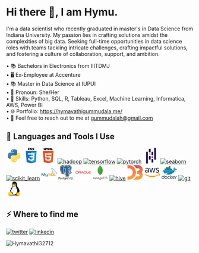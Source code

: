 <h1>Hi there 👋, I am Hymu.</h1>
<p>I'm a data scientist who recently graduated in master's in Data Science from Indiana University. 
  My passion lies in crafting solutions amidst the complexities of big data. 
  Seeking full-time opportunities in data science roles with teams tackling intricate challenges, crafting impactful solutions, and fostering a culture of collaboration, support, and ambition.</p>

<p>
  • 📚 Bachelors in Electronics from IIITDMJ <br>
  • 🖥️ Ex-Employee at Accenture <br>
  • 📚 Master in Data Science at IUPUI <br>
  • 👧 Pronoun: She/Her <br>
  • 🔧 Skills: Python, SQL, R, Tableau, Excel, Machine Learning, Informatica, AWS, Power BI <br>
  • 🌐 Portfolio: <a href="https://hymavathigummudala.me/">https://hymavathigummudala.me/</a><br>
  • 📩 Feel free to reach out to me at <a href="mailto:gummudalah@gmail.com">gummudalah@gmail.com</a>
</p>

<h2>🚀 Languages and Tools I Use</h2>
<p><a target="_blank" href="https://raw.githubusercontent.com/devicons/devicon/master/icons/python/python-original.svg" style="display: inline-block;"><img src="https://raw.githubusercontent.com/devicons/devicon/master/icons/python/python-original.svg" alt="python" width="42" height="42" /></a>
<a target="_blank" href="https://raw.githubusercontent.com/devicons/devicon/master/icons/css3/css3-original-wordmark.svg" style="display: inline-block;"><img src="https://raw.githubusercontent.com/devicons/devicon/master/icons/css3/css3-original-wordmark.svg" alt="css3" width="42" height="42" /></a>
<a target="_blank" href="https://raw.githubusercontent.com/devicons/devicon/master/icons/html5/html5-original-wordmark.svg" style="display: inline-block;"><img src="https://raw.githubusercontent.com/devicons/devicon/master/icons/html5/html5-original-wordmark.svg" alt="html5" width="42" height="42" /></a>
<a target="_blank" href="https://www.vectorlogo.zone/logos/apache_hadoop/apache_hadoop-icon.svg" style="display: inline-block;"><img src="https://www.vectorlogo.zone/logos/apache_hadoop/apache_hadoop-icon.svg" alt="hadoop" width="42" height="42" /></a>
<a target="_blank" href="https://www.vectorlogo.zone/logos/tensorflow/tensorflow-icon.svg" style="display: inline-block;"><img src="https://www.vectorlogo.zone/logos/tensorflow/tensorflow-icon.svg" alt="tensorflow" width="42" height="42" /></a>
<a target="_blank" href="https://www.vectorlogo.zone/logos/pytorch/pytorch-icon.svg" style="display: inline-block;"><img src="https://www.vectorlogo.zone/logos/pytorch/pytorch-icon.svg" alt="pytorch" width="42" height="42" /></a>
<a target="_blank" href="https://raw.githubusercontent.com/devicons/devicon/2ae2a900d2f041da66e950e4d48052658d850630/icons/pandas/pandas-original.svg" style="display: inline-block;"><img src="https://raw.githubusercontent.com/devicons/devicon/2ae2a900d2f041da66e950e4d48052658d850630/icons/pandas/pandas-original.svg" alt="pandas" width="42" height="42" /></a>
<a target="_blank" href="https://seaborn.pydata.org/_images/logo-mark-lightbg.svg" style="display: inline-block;"><img src="https://seaborn.pydata.org/_images/logo-mark-lightbg.svg" alt="seaborn" width="42" height="42" /></a>
<a target="_blank" href="https://upload.wikimedia.org/wikipedia/commons/0/05/Scikit_learn_logo_small.svg" style="display: inline-block;"><img src="https://upload.wikimedia.org/wikipedia/commons/0/05/Scikit_learn_logo_small.svg" alt="scikit_learn" width="42" height="42" /></a>
<a target="_blank" href="https://raw.githubusercontent.com/devicons/devicon/master/icons/mysql/mysql-original-wordmark.svg" style="display: inline-block;"><img src="https://raw.githubusercontent.com/devicons/devicon/master/icons/mysql/mysql-original-wordmark.svg" alt="mysql" width="42" height="42" /></a>
<a target="_blank" href="https://raw.githubusercontent.com/devicons/devicon/master/icons/postgresql/postgresql-original-wordmark.svg" style="display: inline-block;"><img src="https://raw.githubusercontent.com/devicons/devicon/master/icons/postgresql/postgresql-original-wordmark.svg" alt="postgresql" width="42" height="42" /></a>
<a target="_blank" href="https://raw.githubusercontent.com/devicons/devicon/master/icons/oracle/oracle-original.svg" style="display: inline-block;"><img src="https://raw.githubusercontent.com/devicons/devicon/master/icons/oracle/oracle-original.svg" alt="oracle" width="42" height="42" /></a>
<a target="_blank" href="https://raw.githubusercontent.com/devicons/devicon/master/icons/mongodb/mongodb-original-wordmark.svg" style="display: inline-block;"><img src="https://raw.githubusercontent.com/devicons/devicon/master/icons/mongodb/mongodb-original-wordmark.svg" alt="mongodb" width="42" height="42" /></a>
<a target="_blank" href="https://www.vectorlogo.zone/logos/apache_hive/apache_hive-icon.svg" style="display: inline-block;"><img src="https://www.vectorlogo.zone/logos/apache_hive/apache_hive-icon.svg" alt="hive" width="42" height="42" /></a>
<a target="_blank" href="https://raw.githubusercontent.com/devicons/devicon/master/icons/d3js/d3js-original.svg" style="display: inline-block;"><img src="https://raw.githubusercontent.com/devicons/devicon/master/icons/d3js/d3js-original.svg" alt="d3js" width="42" height="42" /></a>
<a target="_blank" href="https://raw.githubusercontent.com/devicons/devicon/master/icons/amazonwebservices/amazonwebservices-original-wordmark.svg" style="display: inline-block;"><img src="https://raw.githubusercontent.com/devicons/devicon/master/icons/amazonwebservices/amazonwebservices-original-wordmark.svg" alt="aws" width="42" height="42" /></a>
<a target="_blank" href="https://raw.githubusercontent.com/devicons/devicon/master/icons/docker/docker-original-wordmark.svg" style="display: inline-block;"><img src="https://raw.githubusercontent.com/devicons/devicon/master/icons/docker/docker-original-wordmark.svg" alt="docker" width="42" height="42" /></a>
<a target="_blank" href="https://www.vectorlogo.zone/logos/git-scm/git-scm-icon.svg" style="display: inline-block;"><img src="https://www.vectorlogo.zone/logos/git-scm/git-scm-icon.svg" alt="git" width="42" height="42" /></a>
<a target="_blank" href="https://raw.githubusercontent.com/devicons/devicon/master/icons/linux/linux-original.svg" style="display: inline-block;"><img src="https://raw.githubusercontent.com/devicons/devicon/master/icons/linux/linux-original.svg" alt="linux" width="42" height="42" /></a></p>
<h2>⚡️ Where to find me</h2>
<p><a target="_blank" href="https://twitter.com/https://twitter.com/h_gummudala" style="display: inline-block;"><img src="https://img.shields.io/badge/twitter-x?style=for-the-badge&logo=x&logoColor=white&color=%230f1419" alt="twitter" /></a>
<a target="_blank" href="https://www.linkedin.com/in/https://www.linkedin.com/in/hymu/" style="display: inline-block;"><img src="https://img.shields.io/badge/linkedin-logo?style=for-the-badge&logo=linkedin&logoColor=white&color=%230a77b6" alt="linkedin" /></a></p>
<p><img src="https://github-readme-stats.vercel.app/api/top-langs?username=HymavathiG2712&show_icons=true&locale=en&layout=compact" alt="HymavathiG2712" /></p>
